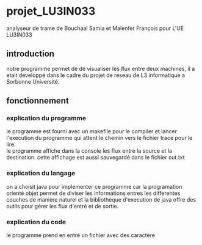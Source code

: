 # projet_LU3IN033
analyseur de trame de Bouchaal Samia et Malenfer François pour L'UE LU3IN033

## introduction

notre programme permet de de visualiser les flux entre deux machines, il a etait developpé dans le cadre du projet de reseau de L3 informatique a Sorbonne Université. 

## fonctionnement

### explication du programme

le programme est fourni avec un makefile pour le compiler et lancer l'execution du programme qui attent le chemin vers le fichier trace pour le lire.  
le programme affiche dans la console les flux entre la source et la destination. cette affichage est aussi sauvegardé dans le fichier out.txt

### explication du langage

on a choisit java pour implementer ce programme car la programation orienté objet permet de diviser les informations entres les differentes couches de manière naturel et la bibliothèque d'execution de java offre des outils pour gérer les flux d'entré et de sortie. 

### explication du code

le programme prend en entré un fichier avec des caractère

